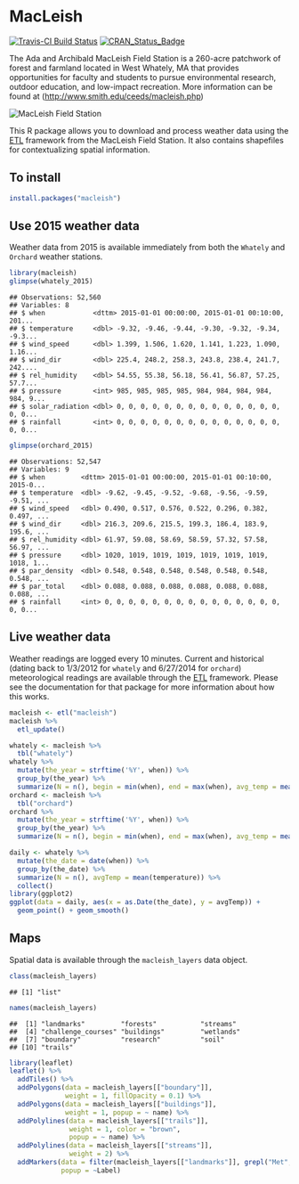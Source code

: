 MacLeish
================

[![Travis-CI Build Status](https://travis-ci.org/beanumber/macleish.svg?branch=master)](https://travis-ci.org/beanumber/macleish) [![CRAN\_Status\_Badge](http://www.r-pkg.org/badges/version/macleish)](https://cran.r-project.org/package=macleish)

The Ada and Archibald MacLeish Field Station is a 260-acre patchwork of forest and farmland located in West Whately, MA that provides opportunities for faculty and students to pursue environmental research, outdoor education, and low-impact recreation. More information can be found at (<http://www.smith.edu/ceeds/macleish.php>)

![MacLeish Field Station](inst/extdata/macleish_600px.jpg)

This R package allows you to download and process weather data using the [ETL](http://www.github.com/beanumber/etl) framework from the MacLeish Field Station. It also contains shapefiles for contextualizing spatial information.

To install
----------

``` r
install.packages("macleish")
```

Use 2015 weather data
---------------------

Weather data from 2015 is available immediately from both the `Whately` and `Orchard` weather stations.

``` r
library(macleish)
glimpse(whately_2015)
```

    ## Observations: 52,560
    ## Variables: 8
    ## $ when            <dttm> 2015-01-01 00:00:00, 2015-01-01 00:10:00, 201...
    ## $ temperature     <dbl> -9.32, -9.46, -9.44, -9.30, -9.32, -9.34, -9.3...
    ## $ wind_speed      <dbl> 1.399, 1.506, 1.620, 1.141, 1.223, 1.090, 1.16...
    ## $ wind_dir        <dbl> 225.4, 248.2, 258.3, 243.8, 238.4, 241.7, 242....
    ## $ rel_humidity    <dbl> 54.55, 55.38, 56.18, 56.41, 56.87, 57.25, 57.7...
    ## $ pressure        <int> 985, 985, 985, 985, 984, 984, 984, 984, 984, 9...
    ## $ solar_radiation <dbl> 0, 0, 0, 0, 0, 0, 0, 0, 0, 0, 0, 0, 0, 0, 0, 0...
    ## $ rainfall        <int> 0, 0, 0, 0, 0, 0, 0, 0, 0, 0, 0, 0, 0, 0, 0, 0...

``` r
glimpse(orchard_2015)
```

    ## Observations: 52,547
    ## Variables: 9
    ## $ when         <dttm> 2015-01-01 00:00:00, 2015-01-01 00:10:00, 2015-0...
    ## $ temperature  <dbl> -9.62, -9.45, -9.52, -9.68, -9.56, -9.59, -9.51, ...
    ## $ wind_speed   <dbl> 0.490, 0.517, 0.576, 0.522, 0.296, 0.382, 0.497, ...
    ## $ wind_dir     <dbl> 216.3, 209.6, 215.5, 199.3, 186.4, 183.9, 195.6, ...
    ## $ rel_humidity <dbl> 61.97, 59.08, 58.69, 58.59, 57.32, 57.58, 56.97, ...
    ## $ pressure     <dbl> 1020, 1019, 1019, 1019, 1019, 1019, 1019, 1018, 1...
    ## $ par_density  <dbl> 0.548, 0.548, 0.548, 0.548, 0.548, 0.548, 0.548, ...
    ## $ par_total    <dbl> 0.088, 0.088, 0.088, 0.088, 0.088, 0.088, 0.088, ...
    ## $ rainfall     <int> 0, 0, 0, 0, 0, 0, 0, 0, 0, 0, 0, 0, 0, 0, 0, 0, 0...

Live weather data
-----------------

Weather readings are logged every 10 minutes. Current and historical (dating back to 1/3/2012 for `whately` and 6/27/2014 for `orchard`) meteorological readings are available through the [ETL](http://www.github.com/beanumber/etl) framework. Please see the documentation for that package for more information about how this works.

``` r
macleish <- etl("macleish")
macleish %>%
  etl_update()
```

``` r
whately <- macleish %>%
  tbl("whately")
whately %>%
  mutate(the_year = strftime('%Y', when)) %>%
  group_by(the_year) %>%
  summarize(N = n(), begin = min(when), end = max(when), avg_temp = mean(temperature))
orchard <- macleish %>%
  tbl("orchard")
orchard %>%
  mutate(the_year = strftime('%Y', when)) %>%
  group_by(the_year) %>%
  summarize(N = n(), begin = min(when), end = max(when), avg_temp = mean(temperature))
```

``` r
daily <- whately %>%
  mutate(the_date = date(when)) %>%
  group_by(the_date) %>%
  summarize(N = n(), avgTemp = mean(temperature)) %>%
  collect()
library(ggplot2)
ggplot(data = daily, aes(x = as.Date(the_date), y = avgTemp)) +
  geom_point() + geom_smooth()
```

Maps
----

Spatial data is available through the `macleish_layers` data object.

``` r
class(macleish_layers)
```

    ## [1] "list"

``` r
names(macleish_layers)
```

    ##  [1] "landmarks"         "forests"           "streams"          
    ##  [4] "challenge_courses" "buildings"         "wetlands"         
    ##  [7] "boundary"          "research"          "soil"             
    ## [10] "trails"

``` r
library(leaflet)
leaflet() %>%
  addTiles() %>%
  addPolygons(data = macleish_layers[["boundary"]], 
              weight = 1, fillOpacity = 0.1) %>%
  addPolygons(data = macleish_layers[["buildings"]], 
              weight = 1, popup = ~ name) %>%
  addPolylines(data = macleish_layers[["trails"]], 
               weight = 1, color = "brown",
               popup = ~ name) %>%
  addPolylines(data = macleish_layers[["streams"]], 
               weight = 2) %>%
  addMarkers(data = filter(macleish_layers[["landmarks"]], grepl("Met", Label)), 
             popup = ~Label)
```
